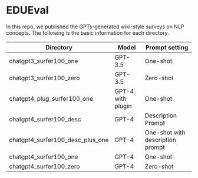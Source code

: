 # EDUEval

In this repo, we published the GPTs-generated wiki-style surveys on NLP concepts. The following is the basic information for each directory.



|Directory | Model | Prompt setting |
| -------- | ------- | -------|
| chatgpt3_surfer100_one | GPT-3.5 | One-shot |
| chatgpt3_surfer100_zero | GPT-3.5 | Zero-shot |
| chatgpt4_plug_surfer100_one | GPT-4 with plugin | One-shot |
| chatgpt4_surfer100_desc | GPT-4 | Description Prompt |
| chatgpt4_surfer100_desc_plus_one | GPT-4 | One-shot with description prompt |
| chatgpt4_surfer100_one | GPT-4 | One-shot|
| chatgpt4_surfer100_zero | GPT-4 | Zero-shot|





